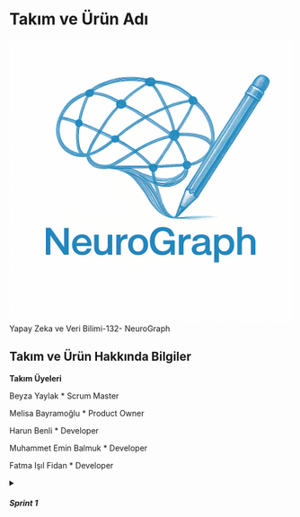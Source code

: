 # Takım ve Ürün Adı
![Logo](https://raw.githubusercontent.com/BBBeyza/YZTA_YapayZeka_Grup-132/main/logo.png)
Yapay Zeka ve Veri Bilimi-132- NeuroGraph

## Takım ve Ürün Hakkında Bilgiler

**Takım Üyeleri**


Beyza Yaylak * Scrum Master


Melisa Bayramoğlu * Product Owner


Harun Benli * Developer


Muhammet Emin Balmuk * Developer


Fatma Işıl Fidan * Developer

<details>
  <summary><strong><h5>Sprint 1</h5></strong></summary>

aaaa

</details>
